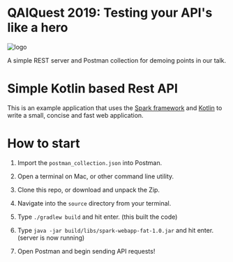 # QAIQuest 2019: Testing your API's like a hero

![logo](http://qaiquest.org/2019/wp-content/uploads/2019/04/QUEST-2019-n.jpg)

A simple REST server and Postman collection for demoing points in our talk.

# Simple Kotlin based Rest API

This is an example application that uses the [Spark framework](http://sparkjava.com/) and [Kotlin](http://kotlinlang.org/) to write a small, concise and fast web application.

# How to start

1) Import the `postman_collection.json` into Postman.

2) Open a terminal on Mac, or other command line utility.

3) Clone this repo, or download and unpack the Zip.

4) Navigate into the `source` directory from your terminal. 

5) Type `./gradlew build` and hit enter. (this built the code)

6) Type `java -jar build/libs/spark-webapp-fat-1.0.jar` and hit enter. (server is now running)

7) Open Postman and begin sending API requests!
